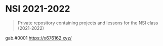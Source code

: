 # NSI 2021-2022
> Private repository containing projects and lessons for the NSI class (2021-2022) 

gab.#0001
https://x676162.xyz/
